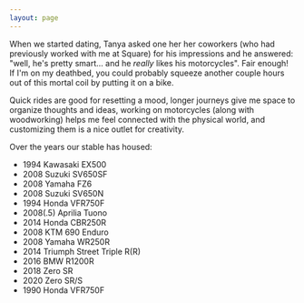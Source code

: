 ```yaml
---
layout: page
---
```

When we started dating, Tanya asked one her her coworkers (who had previously worked with me at Square) for his impressions and he answered: "well, he's pretty smart… and he _really_ likes his motorcycles". Fair enough! If I'm on my deathbed, you could probably squeeze another couple hours out of this mortal coil by putting it on a bike.

Quick rides are good for resetting a mood, longer journeys give me space to organize thoughts and ideas, working on motorcycles (along with woodworking) helps me feel connected with the physical world, and customizing them is a nice outlet for creativity.

Over the years our stable has housed:

<!-- TODO: timeline view -->
* 1994 Kawasaki EX500
* 2008 Suzuki SV650SF
* 2008 Yamaha FZ6
* 2008 Suzuki SV650N
* 1994 Honda VFR750F
* 2008(.5) Aprilia Tuono
* 2014 Honda CBR250R
* 2008 KTM 690 Enduro
* 2008 Yamaha WR250R
* 2014 Triumph Street Triple R(R)
* 2016 BMW R1200R
* 2018 Zero SR
* 2020 Zero SR/S
* 1990 Honda VFR750F
